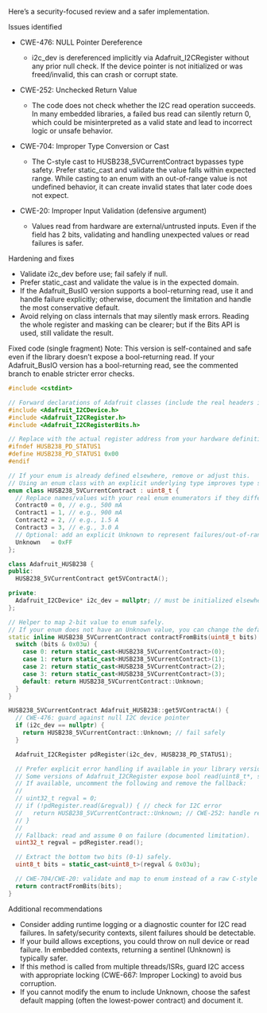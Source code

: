 Here’s a security-focused review and a safer implementation.

Issues identified
- CWE-476: NULL Pointer Dereference
  - i2c_dev is dereferenced implicitly via Adafruit_I2CRegister without any prior null check. If the device pointer is not initialized or was freed/invalid, this can crash or corrupt state.

- CWE-252: Unchecked Return Value
  - The code does not check whether the I2C read operation succeeds. In many embedded libraries, a failed bus read can silently return 0, which could be misinterpreted as a valid state and lead to incorrect logic or unsafe behavior.

- CWE-704: Improper Type Conversion or Cast
  - The C-style cast to HUSB238_5VCurrentContract bypasses type safety. Prefer static_cast and validate the value falls within expected range. While casting to an enum with an out-of-range value is not undefined behavior, it can create invalid states that later code does not expect.

- CWE-20: Improper Input Validation (defensive argument)
  - Values read from hardware are external/untrusted inputs. Even if the field has 2 bits, validating and handling unexpected values or read failures is safer.

Hardening and fixes
- Validate i2c_dev before use; fail safely if null.
- Prefer static_cast and validate the value is in the expected domain.
- If the Adafruit_BusIO version supports a bool-returning read, use it and handle failure explicitly; otherwise, document the limitation and handle the most conservative default.
- Avoid relying on class internals that may silently mask errors. Reading the whole register and masking can be clearer; but if the Bits API is used, still validate the result.

Fixed code (single fragment)
Note: This version is self-contained and safe even if the library doesn’t expose a bool-returning read. If your Adafruit_BusIO version has a bool-returning read, see the commented branch to enable stricter error checks.

```cpp
#include <cstdint>

// Forward declarations of Adafruit classes (include the real headers in your project)
#include <Adafruit_I2CDevice.h>
#include <Adafruit_I2CRegister.h>
#include <Adafruit_I2CRegisterBits.h>

// Replace with the actual register address from your hardware definition
#ifndef HUSB238_PD_STATUS1
#define HUSB238_PD_STATUS1 0x00
#endif

// If your enum is already defined elsewhere, remove or adjust this.
// Using an enum class with an explicit underlying type improves type safety.
enum class HUSB238_5VCurrentContract : uint8_t {
  // Replace names/values with your real enum enumerators if they differ.
  Contract0 = 0, // e.g., 500 mA
  Contract1 = 1, // e.g., 900 mA
  Contract2 = 2, // e.g., 1.5 A
  Contract3 = 3, // e.g., 3.0 A
  // Optional: add an explicit Unknown to represent failures/out-of-range safely.
  Unknown   = 0xFF
};

class Adafruit_HUSB238 {
public:
  HUSB238_5VCurrentContract get5VContractA();

private:
  Adafruit_I2CDevice* i2c_dev = nullptr; // must be initialized elsewhere
};

// Helper to map 2-bit value to enum safely.
// If your enum does not have an Unknown value, you can change the default to a safe choice.
static inline HUSB238_5VCurrentContract contractFromBits(uint8_t bits) noexcept {
  switch (bits & 0x03u) {
    case 0: return static_cast<HUSB238_5VCurrentContract>(0);
    case 1: return static_cast<HUSB238_5VCurrentContract>(1);
    case 2: return static_cast<HUSB238_5VCurrentContract>(2);
    case 3: return static_cast<HUSB238_5VCurrentContract>(3);
    default: return HUSB238_5VCurrentContract::Unknown;
  }
}

HUSB238_5VCurrentContract Adafruit_HUSB238::get5VContractA() {
  // CWE-476: guard against null I2C device pointer
  if (i2c_dev == nullptr) {
    return HUSB238_5VCurrentContract::Unknown; // fail safely
  }

  Adafruit_I2CRegister pdRegister(i2c_dev, HUSB238_PD_STATUS1);

  // Prefer explicit error handling if available in your library version.
  // Some versions of Adafruit_I2CRegister expose bool read(uint8_t*, size_t) or bool read(uint32_t*).
  // If available, uncomment the following and remove the fallback:
  //
  // uint32_t regval = 0;
  // if (!pdRegister.read(&regval)) { // check for I2C error
  //   return HUSB238_5VCurrentContract::Unknown; // CWE-252: handle read failure
  // }
  //
  // Fallback: read and assume 0 on failure (documented limitation).
  uint32_t regval = pdRegister.read();

  // Extract the bottom two bits (0-1) safely.
  uint8_t bits = static_cast<uint8_t>(regval & 0x03u);

  // CWE-704/CWE-20: validate and map to enum instead of a raw C-style cast.
  return contractFromBits(bits);
}
```

Additional recommendations
- Consider adding runtime logging or a diagnostic counter for I2C read failures. In safety/security contexts, silent failures should be detectable.
- If your build allows exceptions, you could throw on null device or read failure. In embedded contexts, returning a sentinel (Unknown) is typically safer.
- If this method is called from multiple threads/ISRs, guard I2C access with appropriate locking (CWE-667: Improper Locking) to avoid bus corruption.
- If you cannot modify the enum to include Unknown, choose the safest default mapping (often the lowest-power contract) and document it.